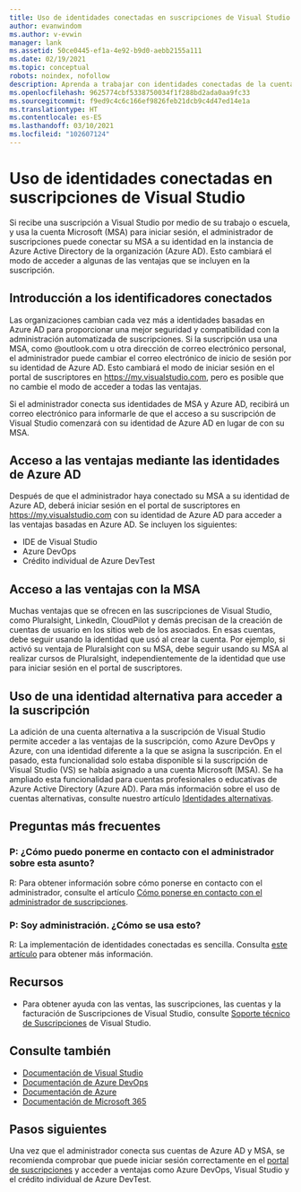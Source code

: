```yaml
---
title: Uso de identidades conectadas en suscripciones de Visual Studio | Microsoft Docs
author: evanwindom
ms.author: v-evwin
manager: lank
ms.assetid: 50ce0445-ef1a-4e92-b9d0-aebb2155a111
ms.date: 02/19/2021
ms.topic: conceptual
robots: noindex, nofollow
description: Aprenda a trabajar con identidades conectadas de la cuenta Microsoft y Azure Active Directory.
ms.openlocfilehash: 9625774cbf5338750034f1f288bd2ada0aa9fc33
ms.sourcegitcommit: f9ed9c4c6c166ef9826feb21dcb9c4d47ed14e1a
ms.translationtype: HT
ms.contentlocale: es-ES
ms.lasthandoff: 03/10/2021
ms.locfileid: "102607124"
---
```

# <a name="how-to-use-connected-identities-in-visual-studio-subscriptions"></a>Uso de identidades conectadas en suscripciones de Visual Studio
Si recibe una suscripción a Visual Studio por medio de su trabajo o escuela, y usa la cuenta Microsoft (MSA) para iniciar sesión, el administrador de suscripciones puede conectar su MSA a su identidad en la instancia de Azure Active Directory de la organización (Azure AD).  Esto cambiará el modo de acceder a algunas de las ventajas que se incluyen en la suscripción. 

## <a name="overview-of-connected-ids"></a>Introducción a los identificadores conectados
Las organizaciones cambian cada vez más a identidades basadas en Azure AD para proporcionar una mejor seguridad y compatibilidad con la administración automatizada de suscripciones.  Si la suscripción usa una MSA, como @outlook.com u otra dirección de correo electrónico personal, el administrador puede cambiar el correo electrónico de inicio de sesión por su identidad de Azure AD.  Esto cambiará el modo de iniciar sesión en el portal de suscriptores en https://my.visualstudio.com, pero es posible que no cambie el modo de acceder a todas las ventajas.  

Si el administrador conecta sus identidades de MSA y Azure AD, recibirá un correo electrónico para informarle de que el acceso a su suscripción de Visual Studio comenzará con su identidad de Azure AD en lugar de con su MSA. 

## <a name="how-to-access-benefits-using-azure-ad-identities"></a>Acceso a las ventajas mediante las identidades de Azure AD
Después de que el administrador haya conectado su MSA a su identidad de Azure AD, deberá iniciar sesión en el portal de suscriptores en https://my.visualstudio.com con su identidad de Azure AD para acceder a las ventajas basadas en Azure AD.  Se incluyen los siguientes:
- IDE de Visual Studio
- Azure DevOps
- Crédito individual de Azure DevTest

## <a name="how-to-access-benefits-using-your-msa"></a>Acceso a las ventajas con la MSA
Muchas ventajas que se ofrecen en las suscripciones de Visual Studio, como Pluralsight, LinkedIn, CloudPilot y demás precisan de la creación de cuentas de usuario en los sitios web de los asociados.  En esas cuentas, debe seguir usando la identidad que usó al crear la cuenta.  Por ejemplo, si activó su ventaja de Pluralsight con su MSA, debe seguir usando su MSA al realizar cursos de Pluralsight, independientemente de la identidad que use para iniciar sesión en el portal de suscriptores.  

## <a name="use-an-alternate-identity-to-access-your-subscription"></a>Uso de una identidad alternativa para acceder a la suscripción
La adición de una cuenta alternativa a la suscripción de Visual Studio permite acceder a las ventajas de la suscripción, como Azure DevOps y Azure, con una identidad diferente a la que se asigna la suscripción. En el pasado, esta funcionalidad solo estaba disponible si la suscripción de Visual Studio (VS) se había asignado a una cuenta Microsoft (MSA). Se ha ampliado esta funcionalidad para cuentas profesionales o educativas de Azure Active Directory (Azure AD).  Para más información sobre el uso de cuentas alternativas, consulte nuestro artículo [Identidades alternativas](vs-alternate-identity.md). 

## <a name="frequently-asked-questions"></a>Preguntas más frecuentes
### <a name="q-how-can-i-contact-my-admin-about-this"></a>P: ¿Cómo puedo ponerme en contacto con el administrador sobre esta asunto?
R:  Para obtener información sobre cómo ponerse en contacto con el administrador, consulte el artículo [Cómo ponerse en contacto con el administrador de suscripciones](contact-my-admin.md).  

### <a name="q-im-an-admin--how-do-i-use-this"></a>P: Soy administración.  ¿Cómo se usa esto?
R:  La implementación de identidades conectadas es sencilla.  Consulta [este artículo](personal-email-sign-ins.md) para obtener más información. 

## <a name="resources"></a>Recursos
- Para obtener ayuda con las ventas, las suscripciones, las cuentas y la facturación de Suscripciones de Visual Studio, consulte [Soporte técnico de Suscripciones](https://aka.ms/vssubscriberhelp) de Visual Studio.

## <a name="see-also"></a>Consulte también
- [Documentación de Visual Studio](/visualstudio/)
- [Documentación de Azure DevOps](/azure/devops/)
- [Documentación de Azure](/azure/)
- [Documentación de Microsoft 365](/microsoft-365/)

## <a name="next-steps"></a>Pasos siguientes
Una vez que el administrador conecta sus cuentas de Azure AD y MSA, se recomienda comprobar que puede iniciar sesión correctamente en el [portal de suscripciones](https://my.visualstudio.com?wt.mc_id=o~msft~docs) y acceder a ventajas como Azure DevOps, Visual Studio y el crédito individual de Azure DevTest.
